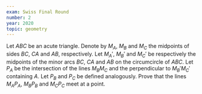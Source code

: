 ```yaml
---
exam: Swiss Final Round
number: 2
year: 2020
topic: geometry
---
```


Let $ABC$ be an acute triangle. Denote by $M_A$, $M_B$ and $M_C$ the midpoints of sides $BC$, $CA$ and $AB$, respectively. Let $M_A'$, $M_B'$ and $M_C'$ be respectively the midpoints of the minor arcs $BC$, $CA$ and $AB$ on the circumcircle of $ABC$. Let $P_A$ be the intersection of the lines $M_BM_C$ and the perpendicular to $M_B' M_C'$ containing $A$. Let $P_B$ and $P_C$ be defined analogously. Prove that the lines $M_AP_A$, $M_BP_B$ and $M_CP_C$ meet at a point.